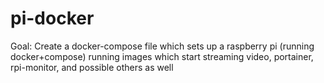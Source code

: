 # pi-docker
Goal: Create a docker-compose file which sets up a raspberry pi (running docker+compose) running images which start streaming video, portainer, rpi-monitor, and possible others as well 
